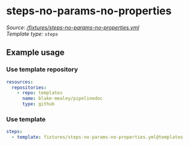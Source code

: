 <!-- this file was generated by pipelinedoc v0.0.0-development - do not modify directly -->

# steps-no-params-no-properties



_Source: [/fixtures/steps-no-params-no-properties.yml](/fixtures/steps-no-params-no-properties.yml)_
<br/>
_Template type: `steps`_

## Example usage

### Use template repository

```yaml
resources:
  repositories:
    - repo: templates
      name: blake-mealey/pipelinedoc
      type: github
```


### Use template

```yaml
steps:
  - template: fixtures/steps-no-params-no-properties.yml@templates
```
